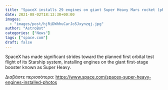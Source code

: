 ```yaml
---
title: "SpaceX installs 29 engines on giant Super Heavy Mars rocket (photos)"
date: 2021-08-02T18:13:30+00:00
images:
  - "images/post/hjRiDWhhuCarJo5Jxynzqj.jpg"
author: "AstroBot"
categories: ["News"]
tags: ["space.com"]
draft: false
---
```


SpaceX has made significant strides toward the planned first orbital test flight of its Starship system, installing engines on the giant first-stage booster known as Super Heavy. 

Διαβάστε περισσότερα: https://www.space.com/spacex-super-heavy-engines-installed-photos
